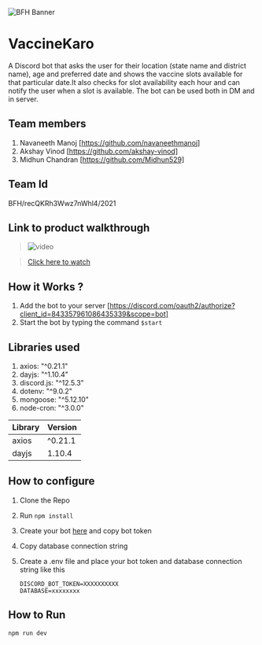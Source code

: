 ![BFH Banner](https://trello-attachments.s3.amazonaws.com/542e9c6316504d5797afbfb9/542e9c6316504d5797afbfc1/39dee8d993841943b5723510ce663233/Frame_19.png)
# VaccineKaro
A Discord bot that asks the user for their location (state name and district name), age and preferred date and shows the vaccine slots available for that particular date.It also checks for slot availability each hour and can notify the user when a slot is available. The bot can be used both in DM and in server.  
## Team members
1. Navaneeth Manoj [https://github.com/navaneethmanoj]
2. Akshay Vinod [https://github.com/akshay-vinod]
3. Midhun Chandran [https://github.com/Midhun529]
## Team Id
BFH/recQKRh3Wwz7nWhl4/2021
## Link to product walkthrough
>![video](https://cdn.loom.com/sessions/thumbnails/ec162a48f08144bb9257a4c2e65657d8-with-play.gif)

>[Click here to watch](https://www.loom.com/share/ec162a48f08144bb9257a4c2e65657d8)
## How it Works ?
1. Add the bot to your server  [https://discord.com/oauth2/authorize?client_id=843357961086435339&scope=bot]
2. Start the bot by typing the command  `$start`
## Libraries used
1. axios: "^0.21.1"
2. dayjs: "^1.10.4"
3. discord.js: "^12.5.3"
4. dotenv: "^9.0.2"
5. mongoose: "^5.12.10"
6. node-cron: "^3.0.0"

| Library | Version |
|---------|---------|
| axios   | ^0.21.1 |
|dayjs|1.10.4|

## How to configure
1. Clone the Repo
2. Run `npm install`
3. Create your bot [here](https://discord.com/developers/applications) and copy bot token
4. Copy database connection string
5. Create a .env file and place your bot token and database connection string like this

    `DISCORD_BOT_TOKEN=XXXXXXXXXX`<br />
     `DATABASE=xxxxxxxx`

## How to Run
`npm run dev`
